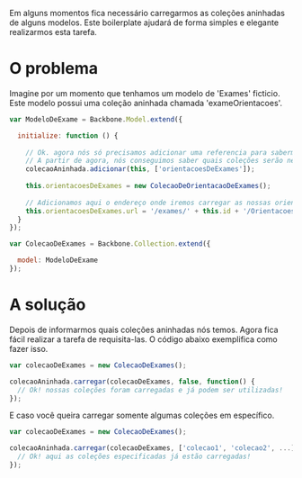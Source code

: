 Em alguns momentos fica necessário carregarmos as coleções aninhadas de alguns modelos. Este boilerplate ajudará de forma simples 
e elegante realizarmos esta tarefa.

# O problema

Imagine por um momento que tenhamos um modelo de 'Exames' ficticio. Este modelo possui uma coleção aninhada chamada 'exameOrientacoes'.

```javascript
var ModeloDeExame = Backbone.Model.extend({

  initialize: function () {
  
    // Ok. agora nós só precisamos adicionar uma referencia para sabermos quais coleções nós temos.
    // A partir de agora, nós conseguimos saber quais coleções serão necessárias carregar.
    colecaoAninhada.adicionar(this, ['orientacoesDeExames']);
  
    this.orientacoesDeExames = new ColecaoDeOrientacaoDeExames();
  
    // Adicionamos aqui o endereço onde iremos carregar as nossas orientações dos exames.
    this.orientacoesDeExames.url = '/exames/' + this.id + '/OrientacoesDeExames';
  }
});

var ColecaoDeExames = Backbone.Collection.extend({

  model: ModeloDeExame
});
```

# A solução

Depois de informarmos quais coleções aninhadas nós temos. Agora fica fácil realizar a tarefa de requisita-las. O código abaixo 
exemplifica como fazer isso.

```javascript
var colecaoDeExames = new ColecaoDeExames();

colecaoAninhada.carregar(colecaoDeExames, false, function() {
  // Ok! nossas coleções foram carregadas e já podem ser utilizadas!
});
```

E caso você queira carregar somente algumas coleções em específico.

```javascript
var colecaoDeExames = new ColecaoDeExames();

colecaoAninhada.carregar(colecaoDeExames, ['colecao1', 'colecao2', ...], function() {
  // Ok! aqui as coleções especificadas já estão carregadas!
});
```
